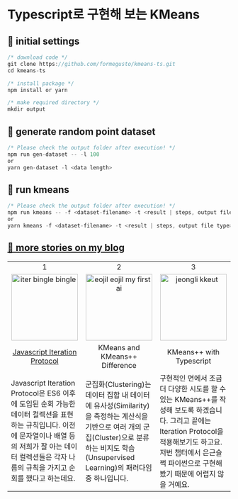 # Typescript로 구현해 보는 KMeans

## 📕 initial settings

```jsx
/* download code */
git clone https://github.com/formegusto/kmeans-ts.git
cd kmeans-ts

/* install package */
npm install or yarn

/* make required directory */
mkdir output
```

## 📗 generate random point dataset

```jsx
/* Please check the output folder after execution! */
npm run gen-dataset -- -l 100
or
yarn gen-dataset -l <data length>
```

## 📘 run kmeans

```jsx
/* Please check the output folder after execution! */
npm run kmeans -- -f <dataset-filename> -t <result | steps, output file type> -k <HyperParameter>
or
yarn kmeans -f <dataset-filename> -t <result | steps, output file type> -k <HyperParameter>
```

## [🍩 more stories on my blog](https://formegusto.tistory.com/search/typescript%EB%A1%9C%20%EA%B5%AC%ED%98%84%ED%95%B4%20%EB%B3%B4%EB%8A%94%20KMeans)

<table>
  <tbody>
    <tr>
      <td align="center">
        1
      </td>
      <td align="center">
        2
      </td>
      <td align="center">
        3
      </td>
    </tr>
    <tr>
      <td align="center">
        <img src="https://github.com/formegusto/kmeans-ts/assets/52296323/8e757bce-315e-4868-a2d6-3fbdd606848d" alt="iter bingle bingle" width="150px" height="150px"/>
      </td>
      <td align="center">
        <img src="https://github.com/formegusto/kmeans-ts/assets/52296323/2afee5d7-659e-435b-a711-e31624fec844" alt="eojil eojil my first ai" width="150px" height="150px"/>
      </td>
      <td align="center">
        <img src="https://github.com/formegusto/kmeans-ts/assets/52296323/0f1cb70f-9890-46f9-955b-59e16db7f343" alt="jeongli kkeut" width="150px" height="150px"/>
      </td>
    </tr>
    <tr>
      <td align="center"><a href="https://formegusto.tistory.com/5">Javascript Iteration Protocol</a></td>
      <td align="center">KMeans and KMeans++ Difference</td>
      <td align="center">KMeans++ with Typescript</td>
    </tr>
    <tr>
      <td>Javascript Iteration Protocol은 ES6 이후에 도입된 순회 가능한 데이터 컬렉션을 표현하는 규칙입니다. 이전에 문자열이나 배열 등의 저희가 잘 아는 데이터 컬렉션들은 각자 나름의 규칙을 가지고 순회를 했다고 하는데요.</td>
      <td>군집화(Clustering)는 데이터 집합 내 데이터에 유사성(Similarity)을 측정하는 계산식을 기반으로 여러 개의 군집(Cluster)으로 분류하는 비지도 학습(Unsupervised Learning)의 패러다임 중 하나입니다.</td>
      <td>구현적인 면에서 조금 더 다양한 시도를 할 수 있는 KMeans++를 작성해 보도록 하겠습니다. 그리고 끝에는 Iteration Protocol을 적용해보기도 하고요. 저번 챕터에서 은근슬쩍 파이썬으로 구현해 봤기 때문에 어렵지 않을 거예요. </td>
    </tr>
  </tbody>
</table>
